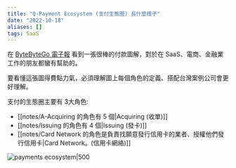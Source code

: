 ```yaml
---
title: "Q-Payment Ecosystem (支付生態圈) 長什麼樣子"
date: "2022-10-18"
aliases: []
tags: SaaS
---
```


在 [ByteByteGo 電子報](https://blog.bytebytego.com/p/ep28-the-payments-ecosystem-also) 看到一張很棒的付款圖解，對於在 SaaS、電商、金融業工作的朋友都蠻有幫助的。

要看懂這張圖得費點力氣，必須理解圖上每個角色的定義、搭配台灣案例公司會更好理解。

支付的生態圈主要有 3大角色: 
- [[notes/A-Acquiring 的角色有 5 個|Acquiring (收單)]]
- [[notes/Issuing 的角色有 4 個|Issuing (發卡)]]
- [[notes/Card Network 的角色是負責找願意發行信用卡的業者、授權他們發行信用卡|Card Network。(信用卡網絡)]]

![payments ecosystem|500](https://cdn.jsdelivr.net/gh/vizance/image/202210181706286.png)

